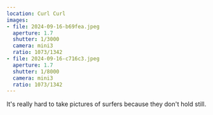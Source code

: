 ```yaml
---
location: Curl Curl
images:
- file: 2024-09-16-b69fea.jpeg
  aperture: 1.7
  shutter: 1/3000
  camera: mini3
  ratio: 1073/1342
- file: 2024-09-16-c716c3.jpeg
  aperture: 1.7
  shutter: 1/8000
  camera: mini3
  ratio: 1073/1342
---
```


It's really hard to take pictures of surfers because they don't hold still.
